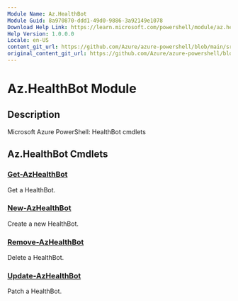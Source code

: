 ```yaml
---
Module Name: Az.HealthBot
Module Guid: 8a970870-ddd1-49d0-9886-3a92149e1078
Download Help Link: https://learn.microsoft.com/powershell/module/az.healthbot
Help Version: 1.0.0.0
Locale: en-US
content_git_url: https://github.com/Azure/azure-powershell/blob/main/src/HealthBot/HealthBot/help/Az.HealthBot.md
original_content_git_url: https://github.com/Azure/azure-powershell/blob/main/src/HealthBot/HealthBot/help/Az.HealthBot.md
---
```


# Az.HealthBot Module
## Description
Microsoft Azure PowerShell: HealthBot cmdlets

## Az.HealthBot Cmdlets
### [Get-AzHealthBot](Get-AzHealthBot.md)
Get a HealthBot.

### [New-AzHealthBot](New-AzHealthBot.md)
Create a new HealthBot.

### [Remove-AzHealthBot](Remove-AzHealthBot.md)
Delete a HealthBot.

### [Update-AzHealthBot](Update-AzHealthBot.md)
Patch a HealthBot.

